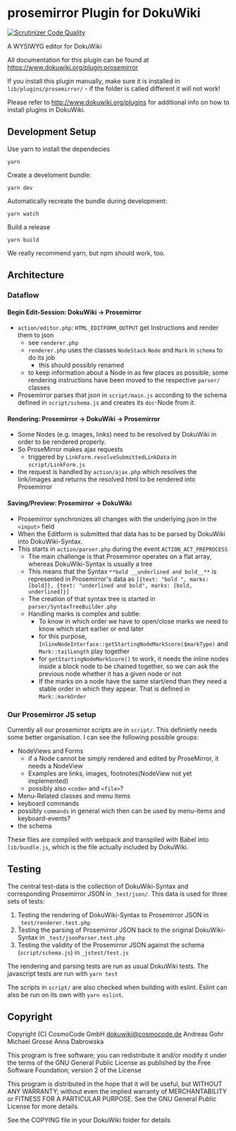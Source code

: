 # prosemirror Plugin for DokuWiki
[![Scrutinizer Code Quality](https://scrutinizer-ci.com/g/cosmocode/dokuwiki-plugin-prosemirror/badges/quality-score.png?b=master)](https://scrutinizer-ci.com/g/cosmocode/dokuwiki-plugin-prosemirror/?branch=master)

A WYSIWYG editor for DokuWiki

All documentation for this plugin can be found at
https://www.dokuwiki.org/plugin:prosemirror

If you install this plugin manually, make sure it is installed in
``lib/plugins/prosemirror/`` - if the folder is called different it
will not work!

Please refer to http://www.dokuwiki.org/plugins for additional info
on how to install plugins in DokuWiki.

## Development Setup

Use yarn to install the dependecies

    yarn

Create a develoment bundle:

    yarn dev

Automatically recreate the bundle during development:

    yarn watch

Build a release

    yarn build

We really recommend yarn, but npm should work, too.

## Architecture

### Dataflow

#### Begin Edit-Session: DokuWiki -> Prosemirror
- `action/editor.php`: `HTML_EDITFORM_OUTPUT` get Instructions and render them to json
  - see `renderer.php`
  - `renderer.php` uses the classes `NodeStack` `Node` and `Mark` in `schema` to do its job
    - this should possibly renamed
  - to keep information about a Node in as few places as possible,
  some rendering instructions have been moved to the respective `parser/` classes
- Prosemirror parses that json in `script/main.js` according to the schema defined in
`script/schema.js` and creates its `doc`-Node from it.

#### Rendering: Prosemirror -> DokuWiki -> Prosemirror
- Some Nodes (e.g. images, links) need to be resolved by DokuWiki in order to be rendered properly.
- So ProseMirror makes ajax requests
  - triggered by `LinkForm.resolveSubmittedLinkData` in `script/LinkForm.js`
- the request is handled by `action/ajax.php` which resolves the link/images and returns
the resolved html to be rendered into Prosemirror


#### Saving/Preview: Prosemirror -> DokuWiki
- Prosemirror synchronizes all changes with the underlying json in the `<input>` field
- When the Editform is submitted that data has to be parsed by DokuWiki into DokuWiki-Syntax.
- This starts in `action/parser.php` during the event `ACTION_ACT_PREPROCESS`
  - The main challenge is that Prosemirror operates on a flat array, whereas DokuWiki-Syntax is usually a tree
  - This means that the Syntax `**bold __underlined and bold__**` is represented in Prosemirror's data as
  `[{text: "bold ", marks: [bold]}, {text: "underlined and bold", marks: [bold, underlined]}]`
  - The creation of that syntax tree is started in `parser/SyntaxTreeBuilder.php`
  - Handling marks is complex and subtle:
    - To know in which order we have to open/close marks we need to know which start
    earlier or end later
    - for this purpose, `InlineNodeInterface::getStartingNodeMarkScore($markType)`
    and `Mark::tailLength` play together
    - for `getStartingNodeMarkScore()` to work, it needs the inline nodes inside a block node to be
    chained together, so we can ask the previous node whether it has a given node or not
    - If the marks on a node have the same start/end than they need a stable order in which they appear.
    That is defined in `Mark::markOrder`

### Our Prosemirror JS setup
Currently all our prosemirror scripts are in `script/`.
This definietly needs some better organisation.
I can see the following possible groups:
- NodeViews and Forms
  - if a Node cannot be simply rendered and edited by ProseMirror, it needs a NodeView
  - Examples are links, images, footnotes(NodeView not yet implemented)
  - possibly also `<code>` and `<file>`?
- Menu-Related classes and menu items
- keyboard commands
- possibly `commands` in general wich then can be used by menu-items and keyboard-events?
- the schema

These files are compiled with webpack and transpiled with Babel into `lib/bundle.js`,
which is the file actually included by DokuWiki.

## Testing
The central test-data is the collection of DokuWiki-Syntax and corresponding Prosemirror JSON
in `_test/json/`. This data is used for three sets of tests:
1. Testing the rendering of DokuWiki-Syntax to Prosemirror JSON in `_test/renderer.test.php`
1. Testing the parsing of Prosemirror JSON back to the original DokuWiki-Syntax in `_test/jsonParser.test.php`
1. Testing the validity of the Prosemirror JSON against the schema (`script/schema.js`) in `_jstest/test.js`

The rendering and parsing tests are run as usual DokuWiki tests.
The javascript tests are run with `yarn test`

The scripts in `script/` are also checked when building with eslint.
Eslint can also be run on its own with `yarn eslint`.

## Copyright
Copyright (C) CosmoCode GmbH <dokuwiki@cosmocode.de>
    Andreas Gohr
    Michael Grosse
    Anna Dabrowska

This program is free software; you can redistribute it and/or modify
it under the terms of the GNU General Public License as published by
the Free Software Foundation; version 2 of the License

This program is distributed in the hope that it will be useful,
but WITHOUT ANY WARRANTY; without even the implied warranty of
MERCHANTABILITY or FITNESS FOR A PARTICULAR PURPOSE.  See the
GNU General Public License for more details.

See the COPYING file in your DokuWiki folder for details
